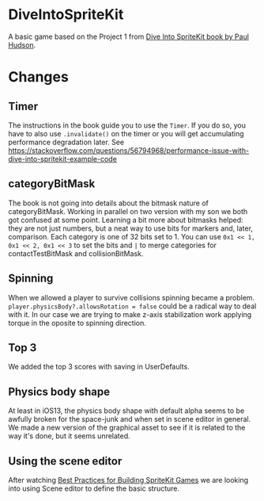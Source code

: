 # DiveIntoSpriteKit
A basic game based on the Project 1 from [Dive Into SpriteKit book by Paul Hudson](https://www.hackingwithswift.com/store/dive-into-spritekit).

# Changes

## Timer

The instructions in the book guide you to use the `Timer`. If you do so, you have to also use `.invalidate()` on the timer or you will get accumulating performance degradation later. See https://stackoverflow.com/questions/56794968/performance-issue-with-dive-into-spritekit-example-code

## categoryBitMask

The book is not going into details about the bitmask nature of categoryBitMask. Working in parallel on two version with my son we both got confused at some point. Learning a bit more about bitmasks helped: they are not just numbers, but a neat way to use bits for markers and, later, comparison. Each category is one of 32 bits set to 1. You can use `0x1 << 1, 0x1 << 2, 0x1 << 3` to set the bits and `|` to merge categories for contactTestBitMask and collisionBitMask. 

## Spinning

When we allowed a player to survive collisions spinning became a problem. `player.physicsBody?.allowsRotation = false` could be a radical way to deal with it. In our case we are trying to make z-axis stabilization work applying torque in the oposite to spinning direction. 

## Top 3
We added the top 3 scores with saving in UserDefaults.

## Physics body shape
At least in iOS13, the physics body shape with default alpha seems to be awfully broken for the space-junk and when set in scene editor in general. We made a new version of the graphical asset to see if it is related to the way it's done, but it seems unrelated.

## Using the scene editor
After watching [Best Practices for Building SpriteKit Games](https://developer.apple.com/videos/play/wwdc2014/608/) we are looking into using Scene editor to define the basic structure.
